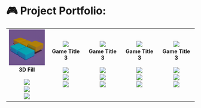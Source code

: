 # 🎮 Project Portfolio:
<table> <tr> 
<!-- Game 1 -->
<td align="center">
  <img src="https://github.com/saitwalmayur/saitwalmayur/blob/main/icon/fill3d.png" width="100"/><br/>
  <strong>3D Fill</strong><br/><br/>
  <a href="https://www.gamepix.com/play/3d-fill" target="_blank">
    <img src="https://img.shields.io/badge/Play_Store-3DDC84?style=for-the-badge&logo=google-play&logoColor=white"/>
  </a><br/>
  <a href="https://www.gamepix.com/play/3d-fill" target="_blank">
    <img src="https://img.shields.io/badge/App_Store-0D96F6?style=for-the-badge&logo=app-store&logoColor=white"/>
  </a><br/>
  <a href="https://www.gamepix.com/play/3d-fill" target="_blank">
    <img src="https://img.shields.io/badge/WebGL_Play-FF6C37?style=for-the-badge&logo=unity&logoColor=white"/>
  </a>
</td>
<!-- Game 2 -->
<td align="center">
  <img src="https://via.placeholder.com/100" width="100"/><br/>
  <strong>Game Title 3</strong><br/><br/>
  <a href="https://play.google.com/store/apps/details?id=yourgameid" target="_blank">
    <img src="https://img.shields.io/badge/Play_Store-3DDC84?style=for-the-badge&logo=google-play&logoColor=white"/>
  </a><br/>
  <a href="https://apps.apple.com/app/yourgameid" target="_blank">
    <img src="https://img.shields.io/badge/App_Store-0D96F6?style=for-the-badge&logo=app-store&logoColor=white"/>
  </a><br/>
  <a href="https://github.com/saitwalmayur/saitwalmayur/blob/main/Project.md" target="_blank">
    <img src="https://img.shields.io/badge/WebGL_Play-FF6C37?style=for-the-badge&logo=unity&logoColor=white"/>
  </a>
</td>
<td align="center">
  <img src="https://via.placeholder.com/100" width="100"/><br/>
  <strong>Game Title 3</strong><br/><br/>
  <a href="https://play.google.com/store/apps/details?id=yourgameid" target="_blank">
    <img src="https://img.shields.io/badge/Play_Store-3DDC84?style=for-the-badge&logo=google-play&logoColor=white"/>
  </a><br/>
  <a href="https://apps.apple.com/app/yourgameid" target="_blank">
    <img src="https://img.shields.io/badge/App_Store-0D96F6?style=for-the-badge&logo=app-store&logoColor=white"/>
  </a><br/>
  <a href="https://github.com/saitwalmayur/saitwalmayur/blob/main/Project.md" target="_blank">
    <img src="https://img.shields.io/badge/WebGL_Play-FF6C37?style=for-the-badge&logo=unity&logoColor=white"/>
  </a>
</td>
<td align="center">
  <img src="https://via.placeholder.com/100" width="100"/><br/>
  <strong>Game Title 3</strong><br/><br/>
  <a href="https://play.google.com/store/apps/details?id=yourgameid" target="_blank">
    <img src="https://img.shields.io/badge/Play_Store-3DDC84?style=for-the-badge&logo=google-play&logoColor=white"/>
  </a><br/>
  <a href="https://apps.apple.com/app/yourgameid" target="_blank">
    <img src="https://img.shields.io/badge/App_Store-0D96F6?style=for-the-badge&logo=app-store&logoColor=white"/>
  </a><br/>
  <a href="https://github.com/saitwalmayur/saitwalmayur/blob/main/Project.md" target="_blank">
    <img src="https://img.shields.io/badge/WebGL_Play-FF6C37?style=for-the-badge&logo=unity&logoColor=white"/>
  </a>
</td>
<td align="center">
  <img src="https://via.placeholder.com/100" width="100"/><br/>
  <strong>Game Title 3</strong><br/><br/>
  <a href="https://play.google.com/store/apps/details?id=yourgameid" target="_blank">
    <img src="https://img.shields.io/badge/Play_Store-3DDC84?style=for-the-badge&logo=google-play&logoColor=white"/>
  </a><br/>
  <a href="https://apps.apple.com/app/yourgameid" target="_blank">
    <img src="https://img.shields.io/badge/App_Store-0D96F6?style=for-the-badge&logo=app-store&logoColor=white"/>
  </a><br/>
  <a href="https://github.com/saitwalmayur/saitwalmayur/blob/main/Project.md" target="_blank">
    <img src="https://img.shields.io/badge/WebGL_Play-FF6C37?style=for-the-badge&logo=unity&logoColor=white"/>
  </a>
</td>
</tr> 
</table>